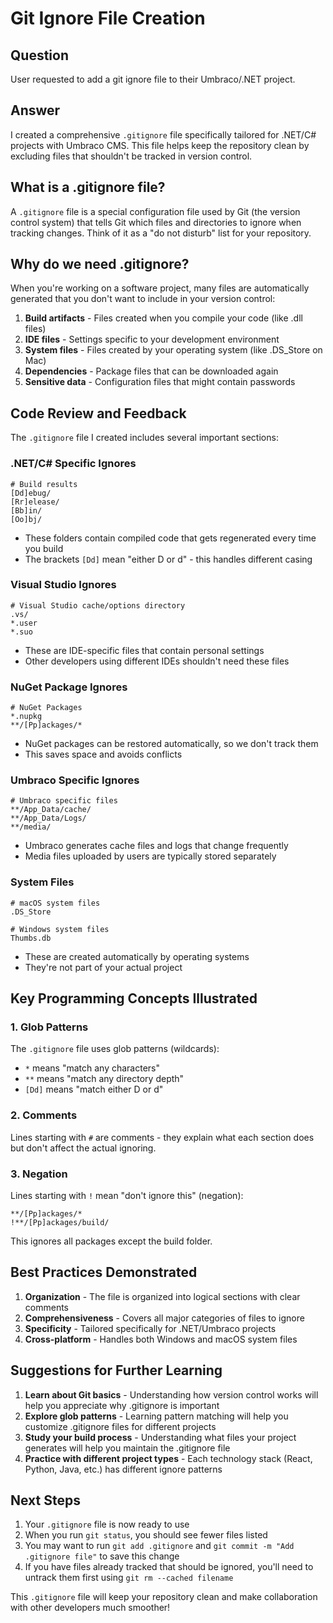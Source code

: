 # Git Ignore File Creation

## Question
User requested to add a git ignore file to their Umbraco/.NET project.

## Answer
I created a comprehensive `.gitignore` file specifically tailored for .NET/C# projects with Umbraco CMS. This file helps keep the repository clean by excluding files that shouldn't be tracked in version control.

## What is a .gitignore file?
A `.gitignore` file is a special configuration file used by Git (the version control system) that tells Git which files and directories to ignore when tracking changes. Think of it as a "do not disturb" list for your repository.

## Why do we need .gitignore?
When you're working on a software project, many files are automatically generated that you don't want to include in your version control:

1. **Build artifacts** - Files created when you compile your code (like .dll files)
2. **IDE files** - Settings specific to your development environment
3. **System files** - Files created by your operating system (like .DS_Store on Mac)
4. **Dependencies** - Package files that can be downloaded again
5. **Sensitive data** - Configuration files that might contain passwords

## Code Review and Feedback
The `.gitignore` file I created includes several important sections:

### .NET/C# Specific Ignores
```gitignore
# Build results
[Dd]ebug/
[Rr]elease/
[Bb]in/
[Oo]bj/
```
- These folders contain compiled code that gets regenerated every time you build
- The brackets `[Dd]` mean "either D or d" - this handles different casing

### Visual Studio Ignores
```gitignore
# Visual Studio cache/options directory
.vs/
*.user
*.suo
```
- These are IDE-specific files that contain personal settings
- Other developers using different IDEs shouldn't need these files

### NuGet Package Ignores
```gitignore
# NuGet Packages
*.nupkg
**/[Pp]ackages/*
```
- NuGet packages can be restored automatically, so we don't track them
- This saves space and avoids conflicts

### Umbraco Specific Ignores
```gitignore
# Umbraco specific files
**/App_Data/cache/
**/App_Data/Logs/
**/media/
```
- Umbraco generates cache files and logs that change frequently
- Media files uploaded by users are typically stored separately

### System Files
```gitignore
# macOS system files
.DS_Store

# Windows system files
Thumbs.db
```
- These are created automatically by operating systems
- They're not part of your actual project

## Key Programming Concepts Illustrated

### 1. Glob Patterns
The `.gitignore` file uses glob patterns (wildcards):
- `*` means "match any characters"
- `**` means "match any directory depth"
- `[Dd]` means "match either D or d"

### 2. Comments
Lines starting with `#` are comments - they explain what each section does but don't affect the actual ignoring.

### 3. Negation
Lines starting with `!` mean "don't ignore this" (negation):
```gitignore
**/[Pp]ackages/*
!**/[Pp]ackages/build/
```
This ignores all packages except the build folder.

## Best Practices Demonstrated

1. **Organization** - The file is organized into logical sections with clear comments
2. **Comprehensiveness** - Covers all major categories of files to ignore
3. **Specificity** - Tailored specifically for .NET/Umbraco projects
4. **Cross-platform** - Handles both Windows and macOS system files

## Suggestions for Further Learning

1. **Learn about Git basics** - Understanding how version control works will help you appreciate why .gitignore is important
2. **Explore glob patterns** - Learning pattern matching will help you customize .gitignore files for different projects
3. **Study your build process** - Understanding what files your project generates will help you maintain the .gitignore file
4. **Practice with different project types** - Each technology stack (React, Python, Java, etc.) has different ignore patterns

## Next Steps
1. Your `.gitignore` file is now ready to use
2. When you run `git status`, you should see fewer files listed
3. You may want to run `git add .gitignore` and `git commit -m "Add .gitignore file"` to save this change
4. If you have files already tracked that should be ignored, you'll need to untrack them first using `git rm --cached filename`

This `.gitignore` file will keep your repository clean and make collaboration with other developers much smoother! 